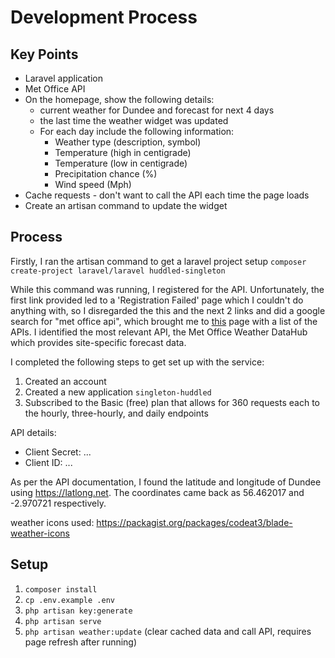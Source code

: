 # Development Process

## Key Points

- Laravel application
- Met Office API
- On the homepage, show the following details:
    - current weather for Dundee and forecast for next 4 days
    - the last time the weather widget was updated
    - For each day include the following information:
        - Weather type (description, symbol)
        - Temperature (high in centigrade)
        - Temperature (low in centigrade)
        - Precipitation chance (%)
        - Wind speed (Mph)
- Cache requests - don't want to call the API each time the page loads
- Create an artisan command to update the widget



## Process

Firstly, I ran the artisan command to get a laravel project setup `composer create-project laravel/laravel huddled-singleton`

While this command was running, I registered for the API. Unfortunately, the first link provided led to a 'Registration Failed' page which I couldn't do anything with, so I disregarded the this and the next 2 links and did a google search for "met office api", which brought me to [this](https://www.metoffice.gov.uk/services/data) page with a list of the APIs. I identified the most relevant API, the Met Office Weather DataHub which provides site-specific forecast data.

I completed the following steps to get set up with the service:

1. Created an account
2. Created a new application `singleton-huddled`
3. Subscribed to the Basic (free) plan that allows for 360 requests each to the hourly, three-hourly, and daily endpoints

API details:

- Client Secret: ...
- Client ID: ...



As per the API documentation, I found the latitude and longitude of Dundee using https://latlong.net. The coordinates came back as 56.462017 and -2.970721 respectively.



weather icons used: https://packagist.org/packages/codeat3/blade-weather-icons

## Setup
1. `composer install`
2. `cp .env.example .env`
3. `php artisan key:generate`
4. `php artisan serve`
5. `php artisan weather:update` (clear cached data and call API, requires page refresh after running)
